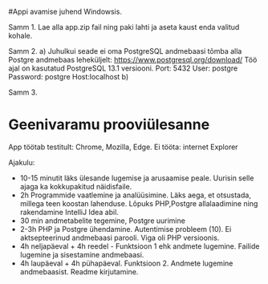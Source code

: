 #Appi avamise juhend Windowsis.

Samm 1. 
Lae alla app.zip fail ning paki lahti ja aseta kaust enda valitud kohale.

Samm 2. 
  a) Juhulkui seade ei oma PostgreSQL andmebaasi tõmba alla Postgre andmebaas leheküljelt: https://www.postgresql.org/download/ 
  Töö ajal on kasutatud PostgreSQL 13.1 versiooni. 
  Port: 5432
  User: postgre
  Password: postgre
  Host:localhost
  b) 

Samm 3.






# Geenivaramu prooviülesanne
App töötab testitult: Chrome, Mozilla, Edge. 
Ei tööta: internet Explorer

Ajakulu:
- 10-15 minutit läks ülesande lugemise ja arusaamise peale. Uurisin selle ajaga ka  kokkupakitud näidisfaile. 
- 2h Programmide vaatlemine ja analüüsimine. Läks aega, et otsustada, millega teen koostan lahenduse. Lõpuks PHP,Postgre allalaadimine ning rakendamine IntelliJ Idea     abil. 
- 30 min andmetabelite tegemine, Postgre uurimine
- 2-3h PHP ja Postgre ühendamine. Autentimise probleem (10). Ei aktsepteerinud andmebaasi parooli. Viga oli PHP versioonis. 
- 4h neljapäeval + 4h reedel - Funktsioon 1 ehk andmete lugemine. Failide lugemine ja sisestamine andmebaasi. 
- 4h laupäeval + 4h pühapäeval. Funktsioon 2. Andmete lugemine andmebaasist. Readme kirjutamine. 




